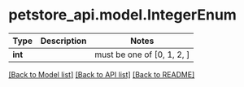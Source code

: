 # petstore_api.model.IntegerEnum

Type | Description | Notes
------------- | ------------- | -------------
**int** |  |  must be one of [0, 1, 2, ]

[[Back to Model list]](../../README.md#documentation-for-models) [[Back to API list]](../../README.md#documentation-for-api-endpoints) [[Back to README]](../../README.md)

